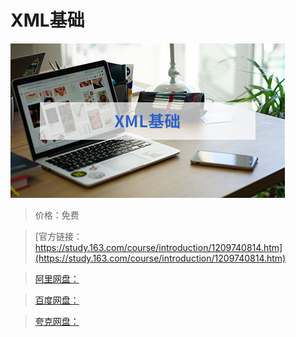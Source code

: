 # XML基础

![img](../../../assets/study163/free/48d7d19644d949d5a31c2b23f5fb1bcc.jpg)

> 价格：免费

> [官方链接：https://study.163.com/course/introduction/1209740814.htm](https://study.163.com/course/introduction/1209740814.htm)

> [阿里网盘：]()

> [百度网盘：]()

> [夸克网盘：]()
